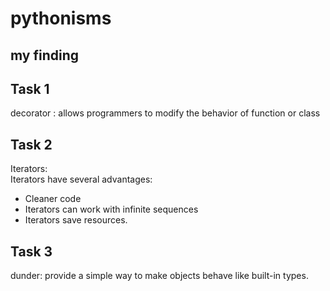 # pythonisms

## my finding

## Task 1

decorator :  allows programmers to modify the behavior of function or class

## Task 2

Iterators:  
Iterators have several advantages:

- Cleaner code
- Iterators can work with infinite sequences
- Iterators save resources.

## Task 3

dunder: provide a simple way to make objects behave like built-in types.
